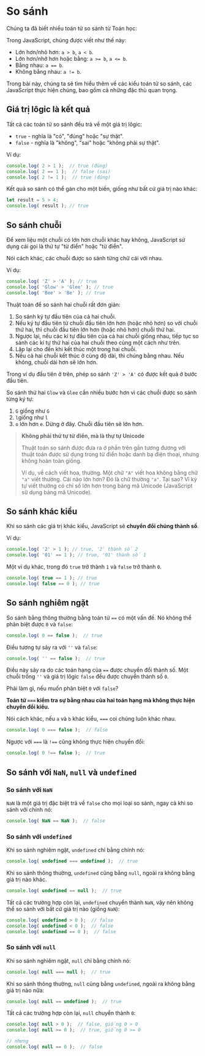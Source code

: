 # So sánh

Chúng ta đã biết nhiều toán tử so sánh từ Toán học:

Trong JavaScript, chúng được viết như thế này:

- Lớn hơn/nhỏ hơn: `a > b`, `a < b`.
- Lớn hơn/nhở hơn hoặc bằng: `a >= b`, `a <= b`.
- Bằng nhau: `a == b`.
- Không bằng nhau: `a != b`.

Trong bài này, chúng ta sẽ tìm hiểu thêm về các kiểu toán tử so sánh, các JavaScript thực hiện chúng, bao gồm cả những đặc thù quan trọng.

## Giá trị lôgic là kết quả

Tất cả các toán tử so sánh đều trả về một giá trị lôgic:

- `true` - nghĩa là "có", "đúng" hoặc "sự thật".
- `false` - nghĩa là "không", "sai" hoặc "không phải sự thật".

Ví dụ:

```javascript
console.log( 2 > 1 );  // true (đúng)
console.log( 2 == 1 );  // false (sai)
console.log( 2 != 1 );  // true (đúng)
```

Kết quả so sánh có thể gán cho một biến, giống như bất cứ giá trị nào khác:

```javascript
let result = 5 > 4;
console.log( result ); // true
```

## So sánh chuỗi

Để xem liệu một chuỗi có lớn hơn chuỗi khác hay không, JavaScript sử dụng cái gọi là thứ tự "từ điển" hoặc "từ điển".

Nói cách khác, các chuỗi được so sánh từng chữ cái với nhau.

Ví dụ:

```javascript
console.log( 'Z' > 'A' ); // true
console.log( 'Glow' > 'Glee' ); // true
console.log( 'Bee' > 'Be' ); // true
```

Thuật toán để so sánh hai chuỗi rất đơn giản:

1. So sánh ký tự đầu tiên của cả hai chuỗi.
2. Nếu ký tự đầu tiên từ chuỗi đầu tiên lớn hơn (hoặc nhỏ hơn) so với chuỗi thứ hai, thì chuỗi đầu tiên lớn hơn (hoặc nhỏ hơn) chuỗi thứ hai.
3. Ngược lại, nếu các kí tự đầu tiên của cả hai chuỗi giống nhau, tiếp tục so sánh các kí tự thứ hai của hai chuỗi theo cùng một cách như trên.
4. Lặp lại cho đến khi kết thúc một trong hai chuỗi.
5. Nếu cả hai chuỗi kết thúc ở cùng độ dài, thì chúng bằng nhau. Nếu không, chuỗi dài hơn sẽ lớn hơn.

Trong ví dụ đầu tiên ở trên, phép so sánh `'Z' > 'A'` có được kết quả ở bước đầu tiên.

So sánh thứ hai `Glow` và `Glee` cần nhiều bước hơn vì các chuỗi được so sánh từng ký tự:

1. `G` giống như `G`
2. `l`giống như `l`
3. `o` lớn hơn `e`. Dừng ở đây. Chuỗi đầu tiên sẽ lớn hơn.

> **Không phải thứ tự từ điển, mà là thự tự Unicode**
> 
> Thuật toán so sánh được đưa ra ở phần trên gần tương đương với thuật toán được sử dụng trong từ điển hoặc danh bạ điện thoại, nhưng không hoàn toàn giống.
> 
> Ví dụ, về cách viết hoa, thường. Một chữ `"A"` viết hoa không bằng chữ `"a"` viết thường. Cái nào lớn hơn? Đó là chữ thường `"a"`. Tại sao? Vì ký tự viết thường có chỉ số lớn hơn trong bảng mã Unicode (JavaScript sử dụng bảng mã Unicode).

## So sánh khác kiểu

Khi so sánh các giá trị khác kiểu, JavaScript sẽ **chuyển đổi chúng thành số**.

Ví dụ:

```javascript
console.log( '2' > 1 ); // true, '2' thành số 2
console.log( '01' == 1 ); // true, '01' thành số 1
```

Một ví dụ khác, trong đó `true` trở thành `1` và `false` trở thành `0`.

```javascript
console.log( true == 1 ); // true
console.log( false == 0 ); // true
```

## So sánh nghiêm ngặt

So sánh bằng thông thường bằng toán tử `==` có một vấn đề. Nó không thể phân biệt được `0` và `false`:

```javascript
console.log( 0 == false );  // true
```

Điều tương tự sảy ra với `''` và `false`:

```javascript
console.log( '' == false );  // true
```

Điều này sảy ra do các toán hạng của `==` được chuyển đổi thành số. Một chuỗi trống `''` và giá trị lôgic `false` đều được chuyển thành số `0`.

Phải làm gì, nếu muốn phân biệt `0` với `false`?

**Toán tử `===` kiểm tra sự bằng nhau của hai toán hạng mà không thực hiện chuyển đổi kiểu.**

Nói cách khác, nếu `a` và `b` khác kiểu, `===` coi chúng luôn khác nhau.

```javascript
console.log( 0 === false );  // false
```

Ngược với `===` là `!==` cũng không thực hiện chuyển đổi:

```javascript
console.log( 0 !== false );  // true
```

## So sánh với `NaN`, `null` và `undefined`

### So sánh với `NaN`

`NaN` là một giá trị đặc biệt trả về `false` cho mọi loại so sánh, ngay cả khi so sánh với chính nó:

```javascript
console.log( NaN == NaN );  // false
```

### So sánh với `undefined`

Khi so sánh nghiêm ngặt, `undefined` chỉ bằng chính nó:

```javascript
console.log( undefined === undefined );  // true
```

Khi so sánh thông thường, `undefined` cũng bằng `null`, ngoài ra không bằng giá trị nào khác.

```javascript
console.log( undefined == null );  // true
```

Tất cả các trường hợp còn lại, `undefined` chuyển thành `NaN`, vậy nên không thể so sánh với bất cứ giá trị nào (giống `NaN`):

```javascript
console.log( undefined > 0 );  // false
console.log( undefined < 0 );  // false
console.log( undefined == 0 );  // false
```

### So sánh với `null`

Khi so sánh nghiêm ngặt, `null` chỉ bằng chính nó:

```javascript
console.log( null === null );  // true
```

Khi so sánh thông thường, `null` cũng bằng `undefined`, ngoài ra không bằng giá trị nào nữa:

```javascript
console.log( null == undefined );  // true
```

Tất cả các trường hợp còn lại, `null` chuyển thành `0`:

```javascript
console.log( null > 0 );  // false, giống 0 > 0
console.log( null >= 0 );  // true, giống 0 >= 0

// nhưng
console.log( null == 0 );  // false
```